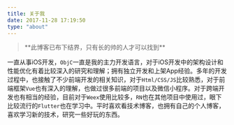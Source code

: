 ```yaml
---
title: 关于我
date: 2017-11-28 17:19:50
type: "about"
---
```

    

<blockquote class="blockquote-center">**此博客已布下结界，只有长的帅的人才可以找到**</blockquote>  


一直从事iOS开发，`ObjC`一直是我的主力开发语言，对于iOS开发中的架构设计和性能优化有着比较深入的研究和理解；拥有独立开发和上架App经验。多年的开发过程中，也接触了不少前端开发的相关知识，对于`Html/CSS/JS`比较熟悉，对于前端框架`Vue`也有深入的理解，也做过很多前端的项目以及微信小程序。对于跨端开发也有相当的经验，目前对于`Weex`使用比较多，`RN`也在其他项目中使用过，眼下比较流行的`Flutter`也在学习中。平时喜欢看技术博客，也拥有自己的个人博客，喜欢学习新的技术，研究一些好玩的东西。

